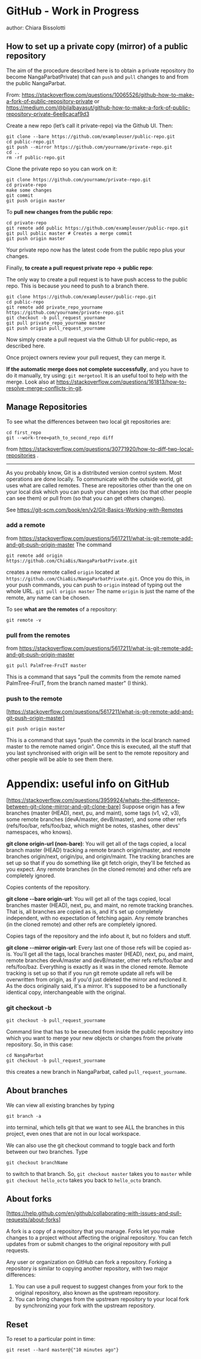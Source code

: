 # GitHub - Work in Progress
author: Chiara Bissolotti

## How to set up a private copy (mirror) of a public repository

The aim of the procedure described here is to obtain a private repository (to become NangaParbatPrivate) that can ``push`` and ``pull`` changes to and from the public NangaParbat.

From:  https://stackoverflow.com/questions/10065526/github-how-to-make-a-fork-of-public-repository-private or
https://medium.com/@bilalbayasut/github-how-to-make-a-fork-of-public-repository-private-6ee8cacaf9d3

Create a new repo (let’s call it private-repo) via the Github UI.
Then:
```
git clone --bare https://github.com/exampleuser/public-repo.git
cd public-repo.git
git push --mirror https://github.com/yourname/private-repo.git
cd ..
rm -rf public-repo.git
```
Clone the private repo so you can work on it:

```
git clone https://github.com/yourname/private-repo.git
cd private-repo
make some changes
git commit
git push origin master
```

To __pull new changes from the public repo__:
```
cd private-repo
git remote add public https://github.com/exampleuser/public-repo.git
git pull public master # Creates a merge commit
git push origin master
```
Your private repo now has the latest code from the public repo plus your changes.

Finally, __to create a pull request private repo -> public repo__:

The only way to create a pull request is to have push access to the public repo. This is because you need to push to a branch there.
```
git clone https://github.com/exampleuser/public-repo.git
cd public-repo
git remote add private_repo_yourname https://github.com/yourname/private-repo.git
git checkout -b pull_request_yourname
git pull private_repo_yourname master
git push origin pull_request_yourname
```
Now simply create a pull request via the Github UI for public-repo, as described here.

Once project owners review your pull request, they can merge it.

__If the automatic merge does not complete successfully__, and you have to do it manually, try using:
``git mergetool``
It is an useful tool to help with the merge.
Look also at https://stackoverflow.com/questions/161813/how-to-resolve-merge-conflicts-in-git.

## Manage Repositories
To see what the differences between two local git repositories are:
```
cd first_repo
git --work-tree=path_to_second_repo diff
```
from https://stackoverflow.com/questions/30771920/how-to-diff-two-local-repositories .

---
As you probably know, Git is a distributed version control system. Most operations are done locally. To communicate with the outside world, git uses what are called remotes. These are repositories other than the one on your local disk which you can push your changes into (so that other people can see them) or pull from (so that you can get others changes).

See https://git-scm.com/book/en/v2/Git-Basics-Working-with-Remotes

### add a remote
from https://stackoverflow.com/questions/5617211/what-is-git-remote-add-and-git-push-origin-master
The command
```
git remote add origin https://github.com/ChiaBis/NangaParbatPrivate.git
```
creates a new remote called ``origin`` located at ``https://github.com/ChiaBis/NangaParbatPrivate.git``. Once you do this, in your push commands, you can push to ``origin`` instead of typing out the whole URL.
``git pull origin master``
The name ``origin`` is just the name of the remote, any name can be chosen.

To see __what are the remotes__ of a repository:
```
git remote -v
```

### pull from the remotes
from https://stackoverflow.com/questions/5617211/what-is-git-remote-add-and-git-push-origin-master
```
git pull PalmTree-FruIT master
```
This is a command that says "pull the commits from the remote named PalmTree-FruIT, from the branch named master" (I think).

### push to the remote
[https://stackoverflow.com/questions/5617211/what-is-git-remote-add-and-git-push-origin-master]
```
git push origin master
```
This is a command that says "push the commits in the local branch named master to the remote named origin". Once this is executed, all the stuff that you last synchronised with origin will be sent to the remote repository and other people will be able to see them there.

# Appendix: useful info on GitHub
[https://stackoverflow.com/questions/3959924/whats-the-difference-between-git-clone-mirror-and-git-clone-bare]
Suppose origin has a few branches (master (HEAD), next, pu, and maint), some tags (v1, v2, v3), some remote branches (devA/master, devB/master), and some other refs (refs/foo/bar, refs/foo/baz, which might be notes, stashes, other devs' namespaces, who knows).

__git clone origin-url (non-bare)__: You will get all of the tags copied, a local branch master (HEAD) tracking a remote branch origin/master, and remote branches origin/next, origin/pu, and origin/maint. The tracking branches are set up so that if you do something like git fetch origin, they'll be fetched as you expect. Any remote branches (in the cloned remote) and other refs are completely ignored.

Copies contents of the repository.

__git clone --bare origin-url__: You will get all of the tags copied, local branches master (HEAD), next, pu, and maint, no remote tracking branches. That is, all branches are copied as is, and it's set up completely independent, with no expectation of fetching again. Any remote branches (in the cloned remote) and other refs are completely ignored.

Copies tags of the repository and the info about it, but no folders and stuff.

__git clone --mirror origin-url__: Every last one of those refs will be copied as-is. You'll get all the tags, local branches master (HEAD), next, pu, and maint, remote branches devA/master and devB/master, other refs refs/foo/bar and refs/foo/baz. Everything is exactly as it was in the cloned remote. Remote tracking is set up so that if you run git remote update all refs will be overwritten from origin, as if you'd just deleted the mirror and recloned it. As the docs originally said, it's a mirror. It's supposed to be a functionally identical copy, interchangeable with the original.

### git checkout -b
```
git checkout -b pull_request_yourname
```
Command line that has to be executed from inside the public repository into which you want to merge your new objects or changes from the private repository.
So, in this case:
```
cd NangaParbat
git checkout -b pull_request_yourname
```
this creates a new branch in NangaParbat, called ``pull_request_yourname``.

## About branches
We can view all existing branches by typing
```
git branch -a
```
into terminal, which tells git that we want to see ALL the branches in this project, even ones that are not in our local workspace.

We can also use the git checkout command to toggle back and forth between our two branches. Type
```
git checkout branchName
```
to switch to that branch. So, ``git checkout master`` takes you to ``master`` while ``git checkout hello_octo`` takes you back to ``hello_octo`` branch.

## About forks
[https://help.github.com/en/github/collaborating-with-issues-and-pull-requests/about-forks]

A fork is a copy of a repository that you manage. Forks let you make changes to a project without affecting the original repository. You can fetch updates from or submit changes to the original repository with pull requests.

Any user or organization on GitHub can fork a repository. Forking a repository is similar to copying another repository, with two major differences:

1. You can use a pull request to suggest changes from your fork to the original repository, also known as the upstream repository.
2. You can bring changes from the upstream repository to your local fork by synchronizing your fork with the upstream repository.

## Reset
To reset to a particular point in time:
```
git reset --hard master@{"10 minutes ago"}
```
